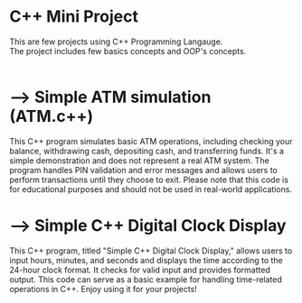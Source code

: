 # C++ Mini Project
This are few projects using C++ Programming Langauge.
<br>
The project includes few basics concepts and OOP's concepts.
<br><br>
# --> Simple ATM simulation (ATM.c++)
This C++ program simulates basic ATM operations, including checking your balance, withdrawing cash, depositing cash, and transferring funds. It's a simple demonstration and does not represent a real ATM system. The program handles PIN validation and error messages and allows users to perform transactions until they choose to exit. Please note that this code is for educational purposes and should not be used in real-world applications.
<br>
# --> Simple C++ Digital Clock Display
This C++ program, titled "Simple C++ Digital Clock Display," allows users to input hours, minutes, and seconds and displays the time according to the 24-hour clock format. It checks for valid input and provides formatted output. This code can serve as a basic example for handling time-related operations in C++. Enjoy using it for your projects!